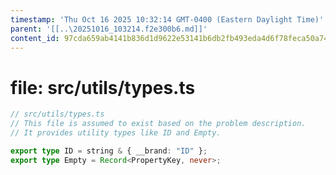 ```yaml
---
timestamp: 'Thu Oct 16 2025 10:32:14 GMT-0400 (Eastern Daylight Time)'
parent: '[[..\20251016_103214.f2e300b6.md]]'
content_id: 97cda659ab4141b836d1d9622e53141b6db2fb493eda4d6f78feca50a74c91ae
---
```


# file: src/utils/types.ts

```typescript
// src/utils/types.ts
// This file is assumed to exist based on the problem description.
// It provides utility types like ID and Empty.

export type ID = string & { __brand: "ID" };
export type Empty = Record<PropertyKey, never>;
```
